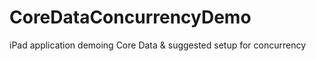 CoreDataConcurrencyDemo
=======================

iPad application demoing Core Data &amp; suggested setup for concurrency
